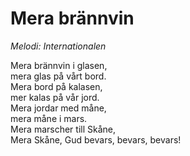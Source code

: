 # Mera brännvin
*Melodi: Internationalen*

Mera brännvin i glasen,  
mera glas på vårt bord.  
Mera bord på kalasen,  
mer kalas på vår jord.  
Mera jordar med måne,  
mera måne i mars.  
Mera marscher till Skåne,  
Mera Skåne, Gud bevars, bevars, bevars!  